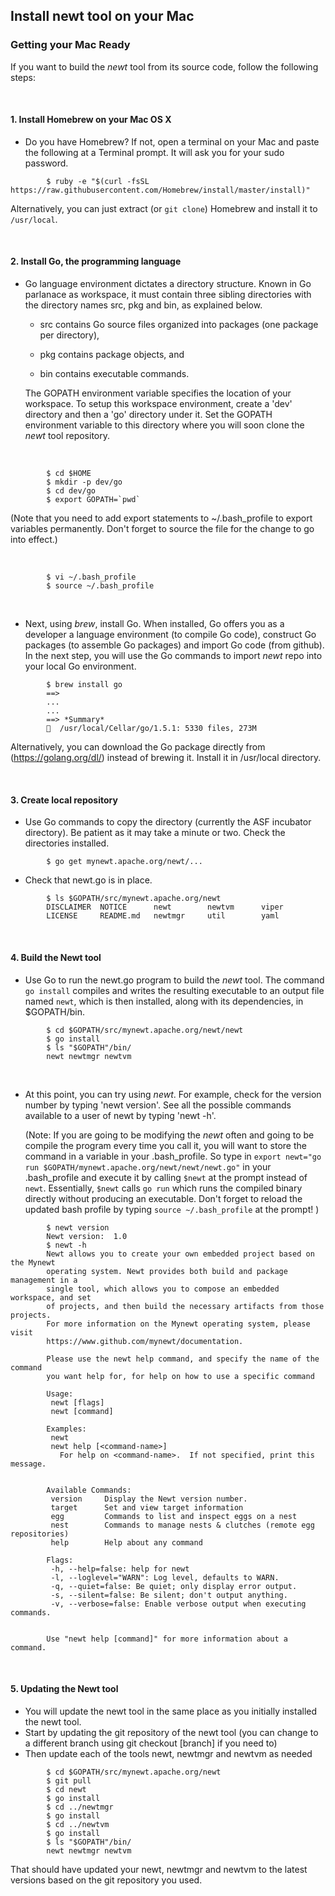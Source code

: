 ## Install newt tool on your Mac

### Getting your Mac Ready 

If you want to build the *newt* tool from its source code, follow the following steps:

<br>

#### 1. Install Homebrew on your Mac OS X 

* Do you have Homebrew? If not, open a terminal on your Mac and paste the following at a Terminal prompt. It will ask you for your sudo password.

```no-highlight
        $ ruby -e "$(curl -fsSL https://raw.githubusercontent.com/Homebrew/install/master/install)"
```
   Alternatively, you can just extract (or `git clone`) Homebrew and install it to `/usr/local`.

<br>

#### 2. Install Go, the programming language

* Go language environment dictates a directory structure. Known in Go parlanace as workspace, it must contain three sibling directories with the directory names src, pkg and bin, as explained below. 

    * src contains Go source files organized into packages (one package per directory),

    * pkg contains package objects, and

    * bin contains executable commands.

    The GOPATH environment variable specifies the location of your workspace. To setup this workspace environment, create a 'dev' directory and then a 'go' directory under it. Set the GOPATH environment variable to this directory where you will soon clone the *newt* tool repository.
    
<br>

```no-highlight
        $ cd $HOME
        $ mkdir -p dev/go  
        $ cd dev/go
        $ export GOPATH=`pwd`
```
  (Note that you need to add export statements to ~/.bash_profile to export variables permanently. Don't forget to source the file for the change to go into effect.)

<br>

```no-highlight
        $ vi ~/.bash_profile
        $ source ~/.bash_profile
```

<br>

* Next, using *brew*, install Go. When installed, Go offers you as a developer a language environment (to compile Go code), construct Go packages (to assemble Go packages) and import Go code (from github). In the next step, you will use the Go commands to import *newt* repo into your local Go environment.
     
```no-highlight
        $ brew install go
        ==> 
        ...
        ... 
        ==> *Summary*
        🍺  /usr/local/Cellar/go/1.5.1: 5330 files, 273M
```
  Alternatively, you can download the Go package directly from (https://golang.org/dl/) instead of brewing it. Install it in /usr/local directory.
    
<br>

#### 3. Create local repository

* Use Go commands to copy the directory (currently the ASF incubator directory). Be patient as it may take a minute or two. Check the directories installed.

```no-highlight
        $ go get mynewt.apache.org/newt/...

```

* Check that newt.go is in place.
```no-highlight
        $ ls $GOPATH/src/mynewt.apache.org/newt
        DISCLAIMER	NOTICE		newt		newtvm      viper
        LICENSE		README.md	newtmgr		util        yaml
```

<br>

#### 4. Build the Newt tool

* Use Go to run the newt.go program to build the *newt* tool. The command `go install` compiles and writes the resulting executable to an output file named `newt`, which is then installed, along with its dependencies, in $GOPATH/bin.

```no-highlight
        $ cd $GOPATH/src/mynewt.apache.org/newt/newt
        $ go install
        $ ls "$GOPATH"/bin/
        newt newtmgr newtvm
```

<br>

* At this point, you can try using *newt*. For example, check for the version number by typing 'newt version'. See all the possible commands available to a user of newt by typing 'newt -h'.

   (Note: If you are going to be modifying the *newt* often and going to be compile the program every time you call it, you will want to store the command in a variable in your .bash_profile. So type in `export newt="go run $GOPATH/mynewt.apache.org/newt/newt/newt.go"` in your .bash_profile and execute it by calling `$newt` at the prompt instead of `newt`. Essentially, `$newt` calls `go run` which runs the compiled binary directly without producing an executable. Don't forget to reload the updated bash profile by typing `source ~/.bash_profile` at the prompt! )
   
```no-highlight
        $ newt version
        Newt version:  1.0
        $ newt -h
        Newt allows you to create your own embedded project based on the Mynewt
        operating system. Newt provides both build and package management in a
        single tool, which allows you to compose an embedded workspace, and set
        of projects, and then build the necessary artifacts from those projects.
        For more information on the Mynewt operating system, please visit
        https://www.github.com/mynewt/documentation.

        Please use the newt help command, and specify the name of the command
        you want help for, for help on how to use a specific command

        Usage:
         newt [flags]
         newt [command]

        Examples:
         newt
         newt help [<command-name>]
           For help on <command-name>.  If not specified, print this message.


        Available Commands:
         version     Display the Newt version number.
         target      Set and view target information
         egg         Commands to list and inspect eggs on a nest
         nest        Commands to manage nests & clutches (remote egg repositories)
         help        Help about any command

        Flags:
         -h, --help=false: help for newt
         -l, --loglevel="WARN": Log level, defaults to WARN.
         -q, --quiet=false: Be quiet; only display error output.
         -s, --silent=false: Be silent; don't output anything.
         -v, --verbose=false: Enable verbose output when executing commands.


        Use "newt help [command]" for more information about a command.
```

<br>

#### 5. Updating the Newt tool

* You will update the newt tool in the same place as you initially installed the newt tool.
* Start by updating the git repository of the newt tool (you can change to a different branch using git checkout [branch] if you need to)
* Then update each of the tools newt, newtmgr and newtvm as needed

```no-highlight
        $ cd $GOPATH/src/mynewt.apache.org/newt
        $ git pull
        $ cd newt
        $ go install
        $ cd ../newtmgr
        $ go install
        $ cd ../newtvm
        $ go install
        $ ls "$GOPATH"/bin/
        newt newtmgr newtvm
```

That should have updated your newt, newtmgr and newtvm to the latest versions based on the git repository you used.

<br>

